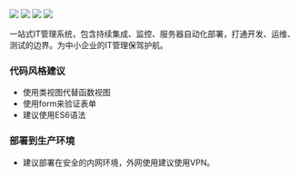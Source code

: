 
[![](https://img.shields.io/badge/python-3.4-green.svg)](https://www.python.org/download/releases/3.4.0/) [![](https://img.shields.io/badge/python-3.5-green.svg)](https://www.python.org/downloads/release/python-352/)
[![](https://img.shields.io/badge/python-3.6-green.svg)](https://www.python.org/downloads/release/python-360/) [![](https://img.shields.io/badge/license-MIT-brightgreen.svg)](LICENSE)

一站式IT管理系统，包含持续集成、监控、服务器自动化部署，打通开发、运维、测试的边界。为中小企业的IT管理保驾护航。



### 代码风格建议

- 使用类视图代替函数视图
- 使用form来验证表单
- 建议使用ES6语法

### 部署到生产环境

- 建议部署在安全的内网环境，外网使用建议使用VPN。

